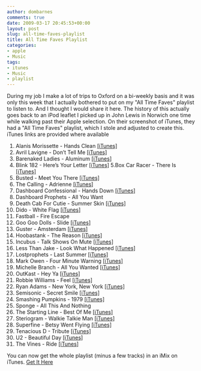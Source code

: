 ```yaml
---
author: dombarnes
comments: true
date: 2009-03-17 20:45:53+00:00
layout: post
slug: all-time-faves-playlist
title: All Time Faves Playlist
categories:
- apple
- Music
tags:
- itunes
- Music
- playlist
---
```


During my job I make a lot of trips to Oxford on a bi-weekly basis and it was only this week that I actually bothered to put on my "All Time Faves" playlist to listen to. And I thought I would share it here.
The history of this actually goes back to an iPod leaflet I picked up in John Lewis in Norwich one time while walking past their Apple selection. On their screenshot of iTunes, they had a "All Time Faves" playlist, which I stole and adjusted to create this.
iTunes links are provided where available

1. Alanis Morissette - Hands Clean [[iTunes]](http://itunes.apple.com/WebObjects/MZStore.woa/wa/viewAlbum?i=45435007&id=45434999&s=143444)
2. Avril Lavigne - Don’t Tell Me [[iTunes]](http://itunes.apple.com/WebObjects/MZStore.woa/wa/viewAlbum?i=281058654&id=281058642&s=143444)
3. Barenaked Ladies - Aluminum [[iTunes]](http://itunes.apple.com/WebObjects/MZStore.woa/wa/viewAlbum?i=3063725&id=3064016&s=143444)
4. Blink 182 - Here’s Your Letter [[iTunes]](http://itunes.apple.com/WebObjects/MZStore.woa/wa/viewAlbum?i=14190130&id=14190125&s=143444)
5.Box Car Racer - There Is [[iTunes]](http://itunes.apple.com/WebObjects/MZStore.woa/wa/viewAlbum?i=14924667&id=14924629&s=143444)
6. Busted - Meet You There [[iTunes]](http://itunes.apple.com/WebObjects/MZStore.woa/wa/viewAlbum?i=14190571&id=14190527&s=143444)
7. The Calling - Adrienne [[iTunes]](http://itunes.apple.com/WebObjects/MZStore.woa/wa/viewAlbum?i=271870175&id=271870087&s=143444)
8. Dashboard Confessional - Hands Down [[iTunes]](http://itunes.apple.com/WebObjects/MZStore.woa/wa/viewAlbum?i=13125588&id=13125496&s=143444)
9. Dashboard Prophets - All You Want
10. Death Cab For Cutie - Summer Skin [[iTunes]](http://itunes.apple.com/WebObjects/MZStore.woa/wa/viewAlbum?i=79018929&id=79018972&s=143444)
11. Dido - White Flag [[iTunes]](http://itunes.apple.com/WebObjects/MZStore.woa/wa/viewAlbum?i=260541480&id=260541465&s=143444)
12. Fastball - Fire Escape
13. Goo Goo Dolls - Slide [[iTunes]](http://itunes.apple.com/WebObjects/MZStore.woa/wa/viewAlbum?i=175276&id=175302&s=143444)
14. Guster - Amsterdam [[iTunes]](http://itunes.apple.com/WebObjects/MZStore.woa/wa/viewAlbum?i=1586598&id=1586602&s=143444)
15. Hoobastank - The Reason [[iTunes]](http://itunes.apple.com/WebObjects/MZStore.woa/wa/viewAlbum?i=41773064&id=41773062&s=143444)
16. Incubus - Talk Shows On Mute [[iTunes]](http://itunes.apple.com/WebObjects/MZStore.woa/wa/viewAlbum?i=204113227&id=204113115&s=143444)
17. Less Than Jake - Look What Happened [[iTunes]](http://itunes.apple.com/WebObjects/MZStore.woa/wa/viewAlbum?i=209855819&id=209855746&s=143444)
18. Lostprophets - Last Summer [[iTunes]](http://itunes.apple.com/WebObjects/MZStore.woa/wa/viewAlbum?i=206816788&id=206816693&s=143444)
19. Mark Owen - Four Minute Warning [[iTunes]](http://itunes.apple.com/WebObjects/MZStore.woa/wa/viewAlbum?i=15066546&id=15066544&s=143444)
20. Michelle Branch - All You Wanted [[iTunes]](http://itunes.apple.com/WebObjects/MZStore.woa/wa/viewAlbum?i=1093083&id=1093087&s=143444)
21. OutKast - Hey Ya [[iTunes]](http://itunes.apple.com/WebObjects/MZStore.woa/wa/viewAlbum?i=281430764&id=281430653&s=143444)
22. Robbie Williams - Feel [[iTunes]](http://itunes.apple.com/WebObjects/MZStore.woa/wa/viewAlbum?i=15784346&id=15784516&s=143444)
23. Ryan Adams - New York, New York [[iTunes]](http://itunes.apple.com/WebObjects/MZStore.woa/wa/viewAlbum?i=14183865&id=14183854&s=143444)
24. Semisonic - Secret Smile [[iTunes]](http://itunes.apple.com/WebObjects/MZStore.woa/wa/viewAlbum?i=14183865&id=14183854&s=143444)
25. Smashing Pumpkins - 1979 [[iTunes]](http://itunes.apple.com/WebObjects/MZStore.woa/wa/viewAlbum?i=55265111&id=55265153&s=143444)
26. Sponge - All This And Nothing
27. The Starting Line - Best Of Me [[iTunes]](http://itunes.apple.com/WebObjects/MZStore.woa/wa/viewAlbum?i=14788151&id=14788137&s=143444)
28. Steriogram - Walkie Talkie Man [[iTunes]](http://itunes.apple.com/WebObjects/MZStore.woa/wa/viewAlbum?i=24317084&id=24317106&s=143444)
29. Superfine - Betsy Went Flying [[iTunes]](http://itunes.apple.com/WebObjects/MZStore.woa/wa/viewAlbum?i=4465022&id=4465039&s=143444)
30. Tenacious D - Tribute [[iTunes]](http://itunes.apple.com/WebObjects/MZStore.woa/wa/viewAlbum?i=202856156&id=202855977&s=143444)
31. U2 - Beautiful Day [[iTunes]](http://itunes.apple.com/WebObjects/MZStore.woa/wa/viewAlbum?i=14888278&id=14888276&s=143444)
32. The Vines - Ride [[iTunes]](http://itunes.apple.com/WebObjects/MZStore.woa/wa/viewAlbum?i=16394452&id=16394598&s=143444)





You can now get the whole playlist (minus a few tracks) in an iMix on iTunes. [Get It Here](http://itunes.apple.com/WebObjects/MZStore.woa/wa/viewIMix?id=308901600)
